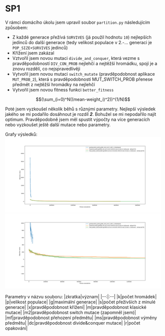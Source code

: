 # SP1
V rámci domácího úkolu jsem upravil soubor `partition.py` následujícím způsobem:

 - Z každé generace přežívá `SURVIVES` (já použil hodnotu `10`) nejlepších jedinců do další generace (tedy velikost populace v 2.-... generaci je `POP_SIZE+SURVIVES` jedinců)
 - Křížení jsem zakázal
 - Vztvořil jsem novou mutaci `divide_and_conquer`, která vezme s pravděpodobností `DIV_CON_PROB` nejlehčí a nejtěžší hromádku, spojí je a znovu rozdělí, co nejspravedlivěji
 - Vytvořil jsem novou mutaci `switch_mutate` (pravděpodobnost aplikace `MUT_PROB_2`), která s pravděpodobností MUT_SWITCH_PROB přenese předmět z nejtěžší hromádky na nejlehčí
 - Vytvořil jsem novou fitness funkci `better_fitness`

$$(\sum_(i=0)^N((mean-weight_i)^2))^(1/N)$$

Poté jsem vyzkoušel několik běhů s různými parametry. Nejlepší výsledek jakého se mi podařilo dosáhnout je rozdíl **_2_**. Bohužel se mi nepodařilo najít optimum. Pravděpodobně jsem měl spustit výpočty na více generacích nebo vyzkoušet ještě další mutace nebo parametry.

Grafy výsledků:
<img src="./Figure_1.png"/>
<img src="./Figure_2.png"/>

Parametry v názvu souboru:
|zkratka|význam|
|--:|:--|
|k|počet hromádek|
|p|velikost populace|
|g|maximální generace|
|s|počet přeživších z minulé generace|
|x|pravděpodobnost křížení|
|m|pravděpodobnost klasické mutace|
|m2|pravděpodobnost switch mutace (zapomněl jsem)|
|mf|pravděpodobnost přehození předmětu|
|ms|pravděpodobnost výměny předmětu|
|dc|pravděpodobnost divide&conquer mutace|
|r|počet opakování|